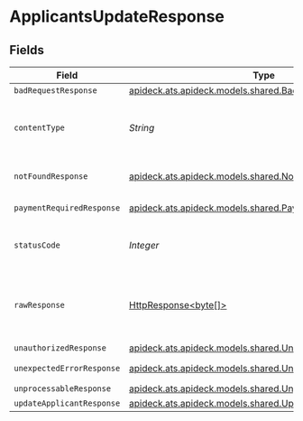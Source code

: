 # ApplicantsUpdateResponse


## Fields

| Field                                                                                                                    | Type                                                                                                                     | Required                                                                                                                 | Description                                                                                                              |
| ------------------------------------------------------------------------------------------------------------------------ | ------------------------------------------------------------------------------------------------------------------------ | ------------------------------------------------------------------------------------------------------------------------ | ------------------------------------------------------------------------------------------------------------------------ |
| `badRequestResponse`                                                                                                     | [apideck.ats.apideck.models.shared.BadRequestResponse](../../models/shared/BadRequestResponse.md)                        | :heavy_minus_sign:                                                                                                       | Bad Request                                                                                                              |
| `contentType`                                                                                                            | *String*                                                                                                                 | :heavy_check_mark:                                                                                                       | HTTP response content type for this operation                                                                            |
| `notFoundResponse`                                                                                                       | [apideck.ats.apideck.models.shared.NotFoundResponse](../../models/shared/NotFoundResponse.md)                            | :heavy_minus_sign:                                                                                                       | The specified resource was not found                                                                                     |
| `paymentRequiredResponse`                                                                                                | [apideck.ats.apideck.models.shared.PaymentRequiredResponse](../../models/shared/PaymentRequiredResponse.md)              | :heavy_minus_sign:                                                                                                       | Payment Required                                                                                                         |
| `statusCode`                                                                                                             | *Integer*                                                                                                                | :heavy_check_mark:                                                                                                       | HTTP response status code for this operation                                                                             |
| `rawResponse`                                                                                                            | [HttpResponse<byte[]>](https://docs.oracle.com/en/java/javase/11/docs/api/java.net.http/java/net/http/HttpResponse.html) | :heavy_minus_sign:                                                                                                       | Raw HTTP response; suitable for custom response parsing                                                                  |
| `unauthorizedResponse`                                                                                                   | [apideck.ats.apideck.models.shared.UnauthorizedResponse](../../models/shared/UnauthorizedResponse.md)                    | :heavy_minus_sign:                                                                                                       | Unauthorized                                                                                                             |
| `unexpectedErrorResponse`                                                                                                | [apideck.ats.apideck.models.shared.UnexpectedErrorResponse](../../models/shared/UnexpectedErrorResponse.md)              | :heavy_minus_sign:                                                                                                       | Unexpected error                                                                                                         |
| `unprocessableResponse`                                                                                                  | [apideck.ats.apideck.models.shared.UnprocessableResponse](../../models/shared/UnprocessableResponse.md)                  | :heavy_minus_sign:                                                                                                       | Unprocessable                                                                                                            |
| `updateApplicantResponse`                                                                                                | [apideck.ats.apideck.models.shared.UpdateApplicantResponse](../../models/shared/UpdateApplicantResponse.md)              | :heavy_minus_sign:                                                                                                       | Applicants                                                                                                               |
